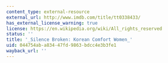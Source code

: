 ```yaml
---
content_type: external-resource
external_url: http://www.imdb.com/title/tt0338433/
has_external_license_warning: true
license: https://en.wikipedia.org/wiki/All_rights_reserved
status: ''
title: '_Silence Broken: Korean Comfort Women_'
uid: 044754ab-a834-47fd-9863-bdcc4e3b3fe1
wayback_url: ''
---
```

